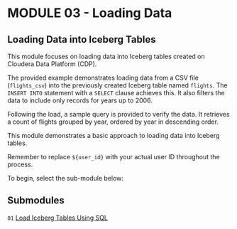 #  MODULE 03 - Loading Data

## Loading Data into Iceberg Tables

This module focuses on loading data into Iceberg tables created on Cloudera Data Platform (CDP).

The provided example demonstrates loading data from a CSV file (`flights_csv`) into the previously created Iceberg table named `flights`. The `INSERT INTO` statement with a `SELECT` clause achieves this. It also filters the data to include only records for years up to 2006.

Following the load, a sample query is provided to verify the data. It retrieves a count of flights grouped by year, ordered by year in descending order.

This module demonstrates a basic approach to loading data into Iceberg tables.

Remember to replace `${user_id}` with your actual user ID throughout the process.

To begin, select the sub-module below:

## Submodules

`01` [Load Iceberg Tables Using SQL](load_iceberg_tbl_SQL.md)